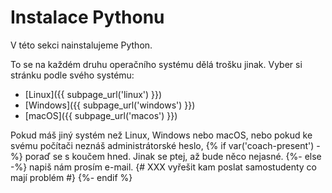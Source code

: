 # Instalace Pythonu

V této sekci nainstalujeme Python.

To se na každém druhu operačního systému dělá trošku jinak.
Vyber si stránku podle svého systému:

* [Linux]({{ subpage_url('linux') }})
* [Windows]({{ subpage_url('windows') }})
* [macOS]({{ subpage_url('macos') }})

Pokud máš jiný systém než Linux, Windows nebo macOS,
nebo pokud ke svému počítači neznáš administrátorské heslo,
{% if var('coach-present') -%}
poraď se s koučem hned. Jinak se ptej, až bude něco nejasné.
{%- else -%}
napiš nám prosím e-mail. {# XXX vyřešit kam poslat samostudenty co mají problém #}
{%- endif %}
